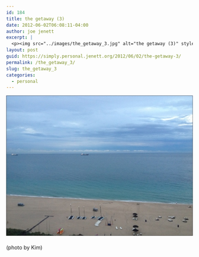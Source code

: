 ```yaml
---
id: 184
title: the getaway (3)
date: 2012-06-02T06:08:11-04:00
author: joe jenett
excerpt: |
  <p><img src="../images/the_getaway_3.jpg" alt="the getaway (3)" style="border:none;margin-bottom:6px;" /></p><p class="smaller">(photo by Kim)</p>
layout: post
guid: https://simply.personal.jenett.org/2012/06/02/the-getaway-3/
permalink: /the_getaway_3/
slug: the_getaway_3
categories:
  - personal
---
```

<img src="../images/the_getaway_3.jpg" alt="the getaway (3)" style="border:none;margin-bottom:6px;" />

<p class="smaller">
  (photo by Kim)
</p>